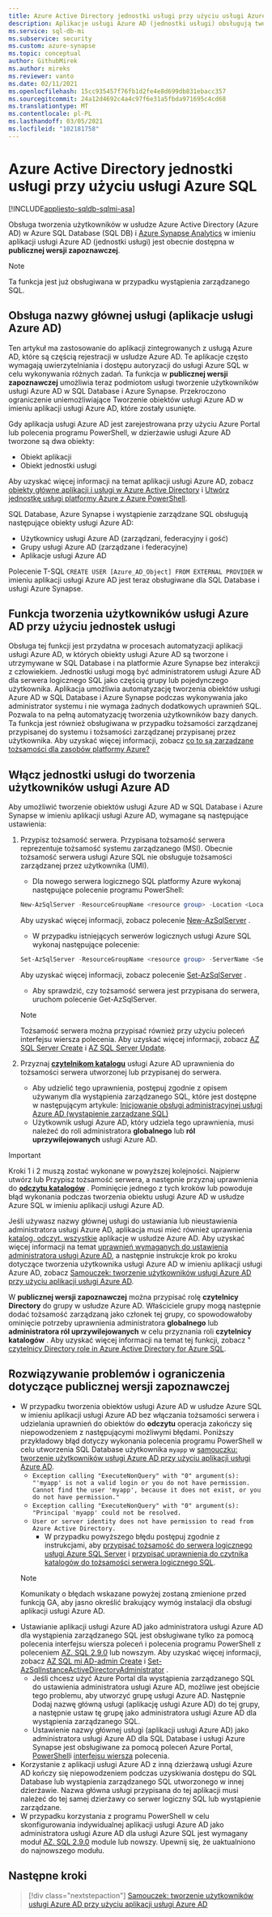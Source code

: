 ```yaml
---
title: Azure Active Directory jednostki usługi przy użyciu usługi Azure SQL
description: Aplikacje usługi Azure AD (jednostki usługi) obsługują tworzenie użytkowników w usłudze Azure AD w Azure SQL Database, wystąpieniu zarządzanym SQL Azure i analizą usługi Azure Synapse
ms.service: sql-db-mi
ms.subservice: security
ms.custom: azure-synapse
ms.topic: conceptual
author: GithubMirek
ms.author: mireks
ms.reviewer: vanto
ms.date: 02/11/2021
ms.openlocfilehash: 15cc935457f76fb1d2fe4e8d699db831ebacc357
ms.sourcegitcommit: 24a12d4692c4a4c97f6e31a5fbda971695c4cd68
ms.translationtype: MT
ms.contentlocale: pl-PL
ms.lasthandoff: 03/05/2021
ms.locfileid: "102181758"
---
```

# <a name="azure-active-directory-service-principal-with-azure-sql"></a>Azure Active Directory jednostki usługi przy użyciu usługi Azure SQL

[!INCLUDE[appliesto-sqldb-sqlmi-asa](../includes/appliesto-sqldb-sqlmi-asa.md)]

Obsługa tworzenia użytkowników w usłudze Azure Active Directory (Azure AD) w Azure SQL Database (SQL DB) i [Azure Synapse Analytics](../../synapse-analytics/sql-data-warehouse/sql-data-warehouse-overview-what-is.md) w imieniu aplikacji usługi Azure AD (jednostki usługi) jest obecnie dostępna w **publicznej wersji zapoznawczej**.

> [!NOTE]
> Ta funkcja jest już obsługiwana w przypadku wystąpienia zarządzanego SQL.

## <a name="service-principal-azure-ad-applications-support"></a>Obsługa nazwy głównej usługi (aplikacje usługi Azure AD)

Ten artykuł ma zastosowanie do aplikacji zintegrowanych z usługą Azure AD, które są częścią rejestracji w usłudze Azure AD. Te aplikacje często wymagają uwierzytelniania i dostępu autoryzacji do usługi Azure SQL w celu wykonywania różnych zadań. Ta funkcja w **publicznej wersji zapoznawczej** umożliwia teraz podmiotom usługi tworzenie użytkowników usługi Azure AD w SQL Database i Azure Synapse. Przekroczono ograniczenie uniemożliwiające Tworzenie obiektów usługi Azure AD w imieniu aplikacji usługi Azure AD, które zostały usunięte.

Gdy aplikacja usługi Azure AD jest zarejestrowana przy użyciu Azure Portal lub polecenia programu PowerShell, w dzierżawie usługi Azure AD tworzone są dwa obiekty:

- Obiekt aplikacji
- Obiekt jednostki usługi

Aby uzyskać więcej informacji na temat aplikacji usługi Azure AD, zobacz [obiekty główne aplikacji i usługi w Azure Active Directory](../../active-directory/develop/app-objects-and-service-principals.md) i [Utwórz jednostkę usługi platformy Azure z Azure PowerShell](/powershell/azure/create-azure-service-principal-azureps).

SQL Database, Azure Synapse i wystąpienie zarządzane SQL obsługują następujące obiekty usługi Azure AD:

- Użytkownicy usługi Azure AD (zarządzani, federacyjny i gość)
- Grupy usługi Azure AD (zarządzane i federacyjne)
- Aplikacje usługi Azure AD 

Polecenie T-SQL `CREATE USER [Azure_AD_Object] FROM EXTERNAL PROVIDER` w imieniu aplikacji usługi Azure AD jest teraz obsługiwane dla SQL Database i usługi Azure Synapse.

## <a name="functionality-of-azure-ad-user-creation-using-service-principals"></a>Funkcja tworzenia użytkowników usługi Azure AD przy użyciu jednostek usługi

Obsługa tej funkcji jest przydatna w procesach automatyzacji aplikacji usługi Azure AD, w których obiekty usługi Azure AD są tworzone i utrzymywane w SQL Database i na platformie Azure Synapse bez interakcji z człowiekiem. Jednostki usługi mogą być administratorem usługi Azure AD dla serwera logicznego SQL jako częścią grupy lub pojedynczego użytkownika. Aplikacja umożliwia automatyzację tworzenia obiektów usługi Azure AD w SQL Database i Azure Synapse podczas wykonywania jako administrator systemu i nie wymaga żadnych dodatkowych uprawnień SQL. Pozwala to na pełną automatyzację tworzenia użytkowników bazy danych. Ta funkcja jest również obsługiwana w przypadku tożsamości zarządzanej przypisanej do systemu i tożsamości zarządzanej przypisanej przez użytkownika. Aby uzyskać więcej informacji, zobacz [co to są zarządzane tożsamości dla zasobów platformy Azure?](../../active-directory/managed-identities-azure-resources/overview.md)

## <a name="enable-service-principals-to-create-azure-ad-users"></a>Włącz jednostki usługi do tworzenia użytkowników usługi Azure AD

Aby umożliwić tworzenie obiektów usługi Azure AD w SQL Database i Azure Synapse w imieniu aplikacji usługi Azure AD, wymagane są następujące ustawienia:

1. Przypisz tożsamość serwera. Przypisana tożsamość serwera reprezentuje tożsamość systemu zarządzanego (MSI). Obecnie tożsamość serwera usługi Azure SQL nie obsługuje tożsamości zarządzanej przez użytkownika (UMI).
    - Dla nowego serwera logicznego SQL platformy Azure wykonaj następujące polecenie programu PowerShell:
    
    ```powershell
    New-AzSqlServer -ResourceGroupName <resource group> -Location <Location name> -ServerName <Server name> -ServerVersion "12.0" -SqlAdministratorCredentials (Get-Credential) -AssignIdentity
    ```

    Aby uzyskać więcej informacji, zobacz polecenie [New-AzSqlServer](/powershell/module/az.sql/new-azsqlserver) .

    - W przypadku istniejących serwerów logicznych usługi Azure SQL wykonaj następujące polecenie:
    
    ```powershell
    Set-AzSqlServer -ResourceGroupName <resource group> -ServerName <Server name> -AssignIdentity
    ```

    Aby uzyskać więcej informacji, zobacz polecenie [Set-AzSqlServer](/powershell/module/az.sql/set-azsqlserver) .

    - Aby sprawdzić, czy tożsamość serwera jest przypisana do serwera, uruchom polecenie Get-AzSqlServer.

    > [!NOTE]
    > Tożsamość serwera można przypisać również przy użyciu poleceń interfejsu wiersza polecenia. Aby uzyskać więcej informacji, zobacz [AZ SQL Server Create](/cli/azure/sql/server#az-sql-server-create) i [AZ SQL Server Update](/cli/azure/sql/server#az-sql-server-update).

2. Przyznaj [**czytelnikom katalogu**](../../active-directory/roles/permissions-reference.md#directory-readers) usługi Azure AD uprawnienia do tożsamości serwera utworzonej lub przypisanej do serwera.
    - Aby udzielić tego uprawnienia, postępuj zgodnie z opisem używanym dla wystąpienia zarządzanego SQL, które jest dostępne w następującym artykule: [Inicjowanie obsługi administracyjnej usługi Azure AD (wystąpienie zarządzane SQL)](authentication-aad-configure.md?tabs=azure-powershell#provision-azure-ad-admin-sql-managed-instance)
    - Użytkownik usługi Azure AD, który udziela tego uprawnienia, musi należeć do roli administratora **globalnego** lub **ról uprzywilejowanych** usługi Azure AD.

> [!IMPORTANT]
> Kroki 1 i 2 muszą zostać wykonane w powyższej kolejności. Najpierw utwórz lub Przypisz tożsamość serwera, a następnie przyznaj uprawnienia do [**odczytu katalogów**](../../active-directory/roles/permissions-reference.md#directory-readers) . Pominięcie jednego z tych kroków lub powoduje błąd wykonania podczas tworzenia obiektu usługi Azure AD w usłudze Azure SQL w imieniu aplikacji usługi Azure AD.
>
> Jeśli używasz nazwy głównej usługi do ustawiania lub nieustawienia administratora usługi Azure AD, aplikacja musi mieć również uprawnienia [katalog. odczyt. wszystkie](/graph/permissions-reference#application-permissions-18) aplikacje w usłudze Azure AD. Aby uzyskać więcej informacji na temat [uprawnień wymaganych do ustawienia administratora usługi Azure AD](authentication-aad-service-principal-tutorial.md#permissions-required-to-set-or-unset-the-azure-ad-admin), a następnie instrukcje krok po kroku dotyczące tworzenia użytkownika usługi Azure AD w imieniu aplikacji usługi Azure AD, zobacz [Samouczek: tworzenie użytkowników usługi Azure AD przy użyciu aplikacji usługi Azure AD](authentication-aad-service-principal-tutorial.md).
>
> W **publicznej wersji zapoznawczej** można przypisać rolę **czytelnicy Directory** do grupy w usłudze Azure AD. Właściciele grupy mogą następnie dodać tożsamość zarządzaną jako członek tej grupy, co spowodowałoby ominięcie potrzeby uprawnienia administratora **globalnego** lub **administratora ról uprzywilejowanych** w celu przyznania roli **czytelnicy katalogów** . Aby uzyskać więcej informacji na temat tej funkcji, zobacz " [czytelnicy Directory role in Azure Active Directory for Azure SQL](authentication-aad-directory-readers-role.md).

## <a name="troubleshooting-and-limitations-for-public-preview"></a>Rozwiązywanie problemów i ograniczenia dotyczące publicznej wersji zapoznawczej

- W przypadku tworzenia obiektów usługi Azure AD w usłudze Azure SQL w imieniu aplikacji usługi Azure AD bez włączania tożsamości serwera i udzielania uprawnień do obiektów do **odczytu** operacja zakończy się niepowodzeniem z następującymi możliwymi błędami. Poniższy przykładowy błąd dotyczy wykonania polecenia programu PowerShell w celu utworzenia SQL Database użytkownika `myapp` w [samouczku: tworzenie użytkowników usługi Azure AD przy użyciu aplikacji usługi Azure AD](authentication-aad-service-principal-tutorial.md).
    - `Exception calling "ExecuteNonQuery" with "0" argument(s): "'myapp' is not a valid login or you do not have permission. Cannot find the user 'myapp', because it does not exist, or you do not have permission."`
    - `Exception calling "ExecuteNonQuery" with "0" argument(s): "Principal 'myapp' could not be resolved.`
    - `User or server identity does not have permission to read from Azure Active Directory.`
      - W przypadku powyższego błędu postępuj zgodnie z instrukcjami, aby [przypisać tożsamość do serwera logicznego usługi Azure SQL Server](authentication-aad-service-principal-tutorial.md#assign-an-identity-to-the-azure-sql-logical-server) i [przypisać uprawnienia do czytnika katalogów do tożsamości serwera logicznego SQL](authentication-aad-service-principal-tutorial.md#assign-directory-readers-permission-to-the-sql-logical-server-identity).
    > [!NOTE]
    > Komunikaty o błędach wskazane powyżej zostaną zmienione przed funkcją GA, aby jasno określić brakujący wymóg instalacji dla obsługi aplikacji usługi Azure AD.
- Ustawianie aplikacji usługi Azure AD jako administratora usługi Azure AD dla wystąpienia zarządzanego SQL jest obsługiwane tylko za pomocą polecenia interfejsu wiersza poleceń i polecenia programu PowerShell z poleceniem [AZ. SQL 2.9.0](https://www.powershellgallery.com/packages/Az.Sql/2.9.0) lub nowszym. Aby uzyskać więcej informacji, zobacz [AZ SQL mi AD-admin Create](/cli/azure/sql/mi/ad-admin#az-sql-mi-ad-admin-create) i [Set-AzSqlInstanceActiveDirectoryAdministrator](/powershell/module/az.sql/set-azsqlinstanceactivedirectoryadministrator) . 
    - Jeśli chcesz użyć Azure Portal dla wystąpienia zarządzanego SQL do ustawienia administratora usługi Azure AD, możliwe jest obejście tego problemu, aby utworzyć grupę usługi Azure AD. Następnie Dodaj nazwę główną usługi (aplikację usługi Azure AD) do tej grupy, a następnie ustaw tę grupę jako administratora usługi Azure AD dla wystąpienia zarządzanego SQL.
    - Ustawienie nazwy głównej usługi (aplikacji usługi Azure AD) jako administratora usługi Azure AD dla SQL Database i usługi Azure Synapse jest obsługiwane za pomocą poleceń Azure Portal, [PowerShell](authentication-aad-configure.md?tabs=azure-powershell#powershell-for-sql-database-and-azure-synapse)i [interfejsu wiersza](authentication-aad-configure.md?tabs=azure-cli#powershell-for-sql-database-and-azure-synapse) polecenia.
- Korzystanie z aplikacji usługi Azure AD z inną dzierżawą usługi Azure AD kończy się niepowodzeniem podczas uzyskiwania dostępu do SQL Database lub wystąpienia zarządzanego SQL utworzonego w innej dzierżawie. Nazwa główna usługi przypisana do tej aplikacji musi należeć do tej samej dzierżawy co serwer logiczny SQL lub wystąpienie zarządzane.
- W przypadku korzystania z programu PowerShell w celu skonfigurowania indywidualnej aplikacji usługi Azure AD jako administratora usługi Azure AD dla usługi Azure SQL jest wymagany moduł [AZ. SQL 2.9.0](https://www.powershellgallery.com/packages/Az.Sql/2.9.0) module lub nowszy. Upewnij się, że uaktualniono do najnowszego modułu.

## <a name="next-steps"></a>Następne kroki

> [!div class="nextstepaction"]
> [Samouczek: tworzenie użytkowników usługi Azure AD przy użyciu aplikacji usługi Azure AD](authentication-aad-service-principal-tutorial.md)